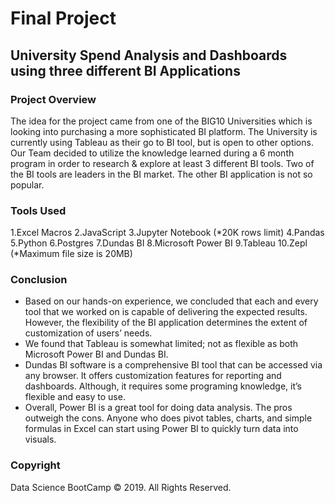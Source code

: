 <h1>Final Project</h1>

<h2>University Spend Analysis and Dashboards using three different BI Applications</h2>

<h3>Project Overview</h3>
<p>The idea for the project came from one of the BIG10 Universities which is looking into purchasing a more sophisticated BI platform. The University is currently using Tableau as their go to BI tool, but is open to other options. Our Team decided to utilize the knowledge learned during a 6 month program in order to research & explore at least 3 different BI tools. Two of the BI tools are leaders in the BI market. The other BI application is not so popular.</p>

<h3>Tools Used</h3>
1.Excel Macros 
2.JavaScript 
3.Jupyter Notebook (*20K rows limit) 
4.Pandas 
5.Python 
6.Postgres 
7.Dundas BI 
8.Microsoft Power BI 
9.Tableau 
10.Zepl (*Maximum file size is 20MB)

<h3>Conclusion</h3>
<ul>
<li>Based on our hands-on experience, we concluded that each and every tool that we worked on is capable of delivering the expected results. However, the flexibility of the BI application determines the extent of customization of users’ needs. </l1>

<li>We found that Tableau is somewhat limited; not as flexible as both Microsoft Power BI and Dundas BI. </li>

<li>Dundas BI software is a comprehensive BI tool that can be accessed via any browser. It offers customization features for reporting and dashboards. Although, it requires some programing knowledge, it’s flexible and easy to use.</li>

<li>Overall, Power BI is a great tool for doing data analysis. The pros outweigh the cons. Anyone who does pivot tables, charts, and simple formulas in Excel can start using Power BI to quickly turn data into visuals.</li>
</ul>

<h3>Copyright</h3>
<p>Data Science BootCamp &copy; 2019. All Rights Reserved.</p>
